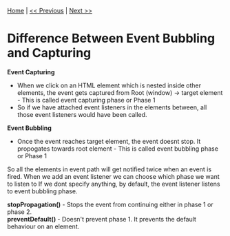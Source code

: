 [Home](../README.md) | [<< Previous](pass-by-value-and-pass-by-reference.md) | [Next >>](variable-hoisting.md)



# Difference Between Event Bubbling and Capturing

**Event Capturing**
* When we click on an HTML element which is nested inside other elements, the event gets captured from Root (window) -> target element - This is called event capturing phase or Phase 1
* So if we have attached event listeners in the elements between, all those event listeners would have been called.

**Event Bubbling**
* Once the event reaches target element, the event doesnt stop. It propogates towards root element - This is called event bubbling phase or Phase 1

So all the elements in event path will get notified twice when an event is fired.
When we add an event listener we can choose which phase we want to listen to
If we dont specify anything, by default, the event listener listens to event bubbling phase.

**stopPropagation()** - Stops the event from continuing either in phase 1 or phase 2.<br>
**preventDefault()**  - Doesn't prevent phase 1. It prevents the default behaviour on an element.
